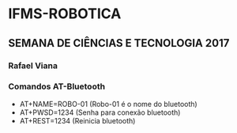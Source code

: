 # IFMS-ROBOTICA
## SEMANA DE CIÊNCIAS E TECNOLOGIA 2017
### Rafael Viana


### Comandos AT-Bluetooth
 - AT+NAME=ROBO-01 (Robo-01 é o nome do bluetooth)
 - AT+PWSD=1234 (Senha para conexão bluetooth)
 - AT+REST=1234 (Reinicia bluetooth)
